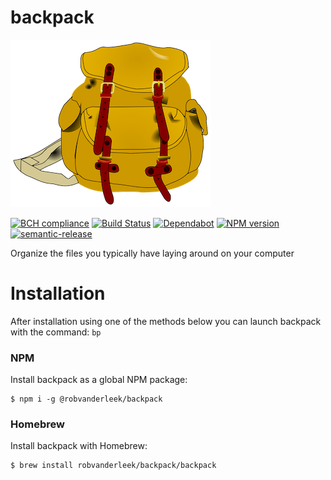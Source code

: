 # backpack

![Logo](docs/logo.png)

[![BCH compliance](https://bettercodehub.com/edge/badge/robvanderleek/backpack?branch=master)](https://bettercodehub.com/)
[![Build Status](https://github.com/robvanderleek/backpack/workflows/CICD/badge.svg)](https://github.com/robvanderleek/backpack/actions)
[![Dependabot](https://badgen.net/badge/Dependabot/enabled/green?icon=dependabot)](https://dependabot.com/)
[![NPM version](https://img.shields.io/npm/v/@robvanderleek/backpack)](https://www.npmjs.com/package/@robvanderleek/backpack)
[![semantic-release](https://img.shields.io/badge/%20%20%F0%9F%93%A6%F0%9F%9A%80-semantic--release-e10079.svg)](https://github.com/semantic-release/semantic-release)

Organize the files you typically have laying around on your computer

# Installation

After installation using one of the methods below you can launch backpack with the command: `bp`

### NPM

Install backpack as a global NPM package:

	$ npm i -g @robvanderleek/backpack

### Homebrew

Install backpack with Homebrew:

	$ brew install robvanderleek/backpack/backpack